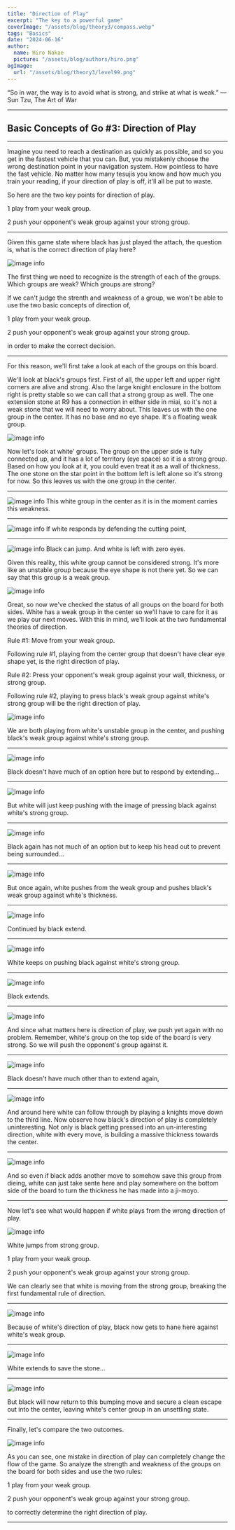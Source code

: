 ```yaml
---
title: "Direction of Play"
excerpt: "The key to a powerful game"
coverImage: "/assets/blog/theory3/compass.webp"
tags: "Basics"
date: "2024-06-16"
author:
  name: Hiro Nakae
  picture: "/assets/blog/authors/hiro.png"
ogImage:
  url: "/assets/blog/theory3/level99.png"
---
```


“So in war, the way is to avoid what is strong, and strike at what is weak.”
― Sun Tzu, The Art of War

---

## Basic Concepts of Go #3: Direction of Play

---

Imagine you need to reach a destination as quickly as possible, and so you get in the fastest vehicle that you can.
But, you mistakenly choose the wrong destination point in your navigation system.
How pointless to have the fast vehicle.
No matter how many tesujis you know and how much you train your reading, if your direction of play is off, it'll all be put to waste.

So here are the two key points for direction of play.

1 play from your weak group.

2 push your opponent's weak group against your strong group.

---

Given this game state where black has just played the attach, the question is, what is the correct direction of play here?

![image info](/assets/blog/theory3/theory3-1.PNG)

The first thing we need to recognize is the strength of each of the groups. Which groups are weak? Which groups are strong?

If we can't judge the strenth and weakness of a group, we won't be able to use the two basic concepts of direction of,

1 play from your weak group.

2 push your opponent's weak group against your strong group.

in order to make the correct decision.

---

For this reason, we'll first take a look at each of the groups on this board.

We'll look at black's groups first. First of all, the upper left and upper right corners are alive and strong. Also the large knight enclosure in the bottom right is pretty stable so we can call that a strong group as well. The one extension stone at R9 has a connection in either side in miai, so it's not a weak stone that we will need to worry about. This leaves us with the one group in the center. It has no base and no eye shape. It's a floating weak group.

![image info](/assets/blog/theory3/theory3-1.PNG)

Now let's look at white' groups. The group on the upper side is fully connected up, and it has a lot of territory (eye space) so it is a strong group. Based on how you look at it, you could even treat it as a wall of thickness. The one stone on the star point in the bottom left is left alone so it's strong for now. So this leaves us with the one group in the center.

---

![image info](/assets/blog/theory3/theory3-2.PNG)
This white group in the center as it is in the moment carries this weakness.

---

![image info](/assets/blog/theory3/theory3-3.PNG)
If white responds by defending the cutting point,

---

![image info](/assets/blog/theory3/theory3-4.PNG)
Black can jump.
And white is left with zero eyes.

Given this reality, this white group cannot be considered strong.
It's more like an unstable group because the eye shape is not there yet.
So we can say that this group is a weak group.

![image info](/assets/blog/theory3/theory3-1.PNG)

Great, so now we've checked the status of all groups on the board for both sides.
White has a weak group in the center so we'll have to care for it as we play our next moves. With this in mind, we'll look at the two fundamental theories of direction.

Rule #1: Move from your weak group.

Following rule #1, playing from the center group that doesn't have clear eye shape yet, is the right direction of play.

Rule #2: Press your opponent's weak group against your wall, thickness, or strong group.

Following rule #2, playing to press black's weak group against white's strong group will be the right direction of play.

![image info](/assets/blog/theory3/theory3-5.PNG)

We are both playing from white's unstable group in the center, and pushing black's weak group against white's strong group.

---

![image info](/assets/blog/theory3/theory3-6.PNG)

Black doesn't have much of an option here but to respond by extending...

---

![image info](/assets/blog/theory3/theory3-7.PNG)

But white will just keep pushing with the image of pressing black against white's strong group.

---

![image info](/assets/blog/theory3/theory3-8.PNG)

Black again has not much of an option but to keep his head out to prevent being surrounded...

---

![image info](/assets/blog/theory3/theory3-9.PNG)

But once again, white pushes from the weak group and pushes black's weak group against white's thickness.

---

![image info](/assets/blog/theory3/theory3-10.PNG)

Continued by black extend.

---

![image info](/assets/blog/theory3/theory3-11.PNG)

White keeps on pushing black against white's strong group.

---

![image info](/assets/blog/theory3/theory3-12.PNG)

Black extends.

---

![image info](/assets/blog/theory3/theory3-13.PNG)

And since what matters here is direction of play, we push yet again with no problem.
Remember, white's group on the top side of the board is very strong. So we will push the opponent's group against it.

---

![image info](/assets/blog/theory3/theory3-14.PNG)

Black doesn't have much other than to extend again,

---

![image info](/assets/blog/theory3/theory3-15.PNG)

And around here white can follow through by playing a knights move down to the third line. Now observe how black's direction of play is completely uninteresting. Not only is black getting pressed into an un-interesting direction, white with every move, is building a massive thickness towards the center.

---

![image info](/assets/blog/theory3/theory3-16.PNG)

And so even if black adds another move to somehow save this group from dieing, white can just take sente here and play somewhere on the bottom side of the board to turn the thickness he has made into a ji-moyo.

---

Now let's see what would happen if white plays from the wrong direction of play.

![image info](/assets/blog/theory3/theory3-17.PNG)

White jumps from strong group.

1 play from your weak group.

2 push your opponent's weak group against your strong group.

We can clearly see that white is moving from the strong group, breaking the first fundamental rule of direction.

---

![image info](/assets/blog/theory3/theory3-18.PNG)

Because of white's direction of play, black now gets to hane here against white's weak group.

---

![image info](/assets/blog/theory3/theory3-19.PNG)

White extends to save the stone...

---

![image info](/assets/blog/theory3/theory3-20.PNG)

But black will now return to this bumping move and secure a clean escape out into the center, leaving white's center group in an unsettling state.

---

Finally, let's compare the two outcomes.

![image info](/assets/blog/theory3/theory3-comparison.png)

As you can see, one mistake in direction of play can completely change the flow of the game. So analyze the strength and weakness of the groups on the board for both sides and use the two rules:

1 play from your weak group.

2 push your opponent's weak group against your strong group.

to correctly determine the right direction of play.

---
